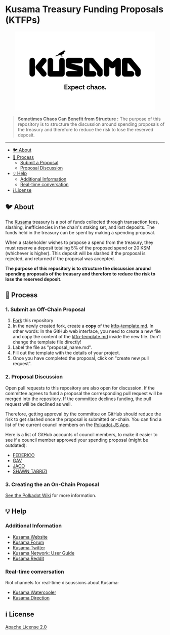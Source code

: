# Kusama Treasury Funding Proposals (KTFPs)

<p align="center">
  <img src="./src/Kusama-expect-chaos.png" height="250">
</p>

> **Sometimes Chaos Can Benefit from Structure :** The purpose of this repository is to structure the discussion around spending proposals of the treasury and therefore to reduce the risk to lose the reserved deposit. 

---


- [:bird: About](#bird-about)
- [:pencil: Process](#pencil-process)
  - [Submit a Proposal](#submit-a-proposal)
  - [Proposal Discussion](#proposal-discussion)
- [:bulb: Help](#bulb-help)
  - [Additional Information](#additional-information)
  - [Real-time conversation](#real-time-conversation)
- [:information_source: License](#information_source-license)

## :bird: About 

The [Kusama](https://kusama.network/) treasury is a pot of funds collected through transaction fees, slashing, inefficiencies in the chain's staking set, and lost deposits. The funds held in the treasury can be spent by making a spending proposal.

When a stakeholder wishes to propose a spend from the treasury, they must reserve a deposit totaling 5% of the proposed spend or 20 KSM (whichever is higher). This deposit will be slashed if the proposal is rejected, and returned if the proposal was accepted.

**The purpose of this repository is to structure the discussion around spending proposals of the treasury and therefore to reduce the risk to lose the reserved deposit.** 

## :pencil: Process

### 1. Submit an Off-Chain Proposal
1. [Fork](./fork) this repository
2. In the newly created fork, create a **copy** of the [ktfp-template.md](./Proposals/ktfp-template.md). In other words: In the GitHub web interface, you need to create a new file and copy the content of the [ktfp-template.md](./Proposals/ktfp-template.md) inside the new file. Don't change the template file directly!
3. Label the file as "proposal_name.md".
4. Fill out the template with the details of your project.
5. Once you have completed the proposal, click on "create new pull request".

### 2. Proposal Discussion

Open pull requests to this repository are also open for discussion. If the committee agrees to fund a proposal the corresponding pull request will be merged into the repository. If the committee declines funding, the pull request will be declined as well. 

Therefore, getting approval by the committee on GitHub should reduce the risk to get slashed once the proposal is submitted on-chain. You can find a list of the current council members on the [Polkadot JS App](https://polkadot.js.org/apps/#/council).

Here is a list of GitHub accounts of council members, to make it easier to see if a council member approved your spending proposal (might be outdated):
* [FEDERICO](https://github.com/fgimenez)
* [GAV](https://github.com/gavofyork)
* [JACO](https://github.com/jacogr)
* [SHAWN TABRIZI](https://github.com/shawntabrizi)

### 3. Creating the an On-Chain Proposal

[See the Polkadot Wiki](https://wiki.polkadot.network/docs/en/learn-treasury#creating-the-proposal) for more information.

## :bulb: Help

### Additional Information

* [Kusama Website](https://kusama.network/)
* [Kusama Forum](https://forum.kusama.network/)
* [Kusama Twitter](https://twitter.com/kusamanetwork)
* [Kusama Network: User Guide](https://guide.kusama.network/en/latest/)
* [Kusama Reddit](https://www.reddit.com/r/Kusama/)

### Real-time conversation
Riot channels for real-time discussions about Kusama: 

* [Kusama Watercooler](https://riot.im/app/#/room/#kusamawatercooler:polkadot.builders)
* [Kusama Direction](https://riot.w3f.tech/#/room/#kusama:matrix.parity.io)

## :information_source: License
[Apache License 2.0](./LICENSE)
